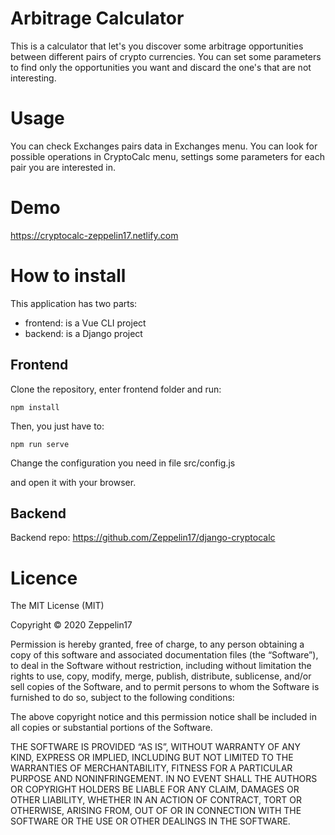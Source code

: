 # Arbitrage Calculator
This is a calculator that let's you discover some arbitrage opportunities between different pairs of crypto currencies. You can set some parameters to find only the opportunities you want and discard the one's that are not interesting.

# Usage
You can check Exchanges pairs data in Exchanges menu. You can look for possible operations in
CryptoCalc menu, settings some parameters for each pair you are interested in.

# Demo 
https://cryptocalc-zeppelin17.netlify.com

# How to install
This application has two parts:
- frontend: is a Vue CLI project
- backend: is a Django project

## Frontend
Clone the repository, enter frontend folder and run:
```
npm install
```

Then, you just have to:
```
npm run serve
```

Change the configuration you need in file src/config.js

and open it with your browser.

## Backend
Backend repo: https://github.com/Zeppelin17/django-cryptocalc

# Licence
 The MIT License (MIT)

Copyright © 2020 Zeppelin17

Permission is hereby granted, free of charge, to any person obtaining a copy of this software and associated documentation files (the “Software”), to deal in the Software without restriction, including without limitation the rights to use, copy, modify, merge, publish, distribute, sublicense, and/or sell copies of the Software, and to permit persons to whom the Software is furnished to do so, subject to the following conditions:

The above copyright notice and this permission notice shall be included in all copies or substantial portions of the Software.

THE SOFTWARE IS PROVIDED “AS IS”, WITHOUT WARRANTY OF ANY KIND, EXPRESS OR IMPLIED, INCLUDING BUT NOT LIMITED TO THE WARRANTIES OF MERCHANTABILITY, FITNESS FOR A PARTICULAR PURPOSE AND NONINFRINGEMENT. IN NO EVENT SHALL THE AUTHORS OR COPYRIGHT HOLDERS BE LIABLE FOR ANY CLAIM, DAMAGES OR OTHER LIABILITY, WHETHER IN AN ACTION OF CONTRACT, TORT OR OTHERWISE, ARISING FROM, OUT OF OR IN CONNECTION WITH THE SOFTWARE OR THE USE OR OTHER DEALINGS IN THE SOFTWARE.
